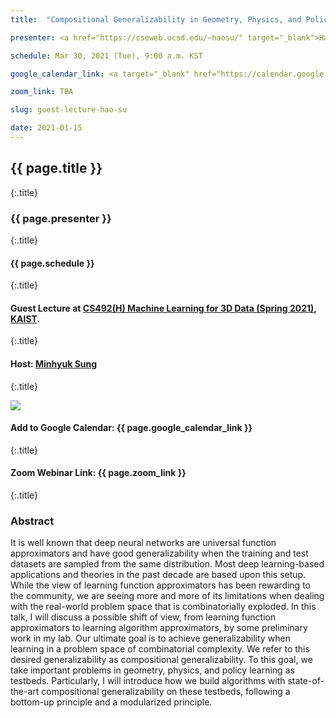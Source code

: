 ```yaml
---
title:  "Compositional Generalizability in Geometry, Physics, and Policy Learning"

presenter: <a href="https://cseweb.ucsd.edu/~haosu/" target="_blank">Hao Su</a>

schedule: Mar 30, 2021 (Tue), 9:00 a.m. KST

google_calendar_link: <a target="_blank" href="https://calendar.google.com/calendar/r/eventedit/copy/NTNwcWdyYnA3ZTJsM2g2Y2VoMThxNmxtaW8gZWk2NDA0M3YxZzcxdGUwZXJ2dml2bWhqbGNAZw">Link</a>

zoom_link: TBA

slug: guest-lecture-hao-su

date: 2021-01-15
---
```



## {{ page.title }}
{:.title}
### {{ page.presenter }}
{:.title}
#### {{ page.schedule }}
{:.title}
#### Guest Lecture at <a href="{{site.baseurl}}/{{page.path}}/../../" target="_blank">CS492(H) Machine Learning for 3D Data (Spring 2021)</a>, <a href="https://www.kaist.ac.kr/" target="_blank">KAIST</a>.
{:.title}
#### Host: <a href="{{site.baseurl}}/" target="_blank">Minhyuk Sung</a>
{:.title}
<br />

![]({{site.baseurl}}/{{page.path}}/../../images/guest-lecture-hao-su.png)
<br />

#### Add to Google Calendar: {{ page.google_calendar_link }}
{:.title}
#### Zoom Webinar Link: {{ page.zoom_link }}
{:.title}

### Abstract
It is well known that deep neural networks are universal function approximators and have good generalizability when the training and test datasets are sampled from the same distribution. Most deep learning-based applications and theories in the past decade are based upon this setup. While the view of learning function approximators has been rewarding to the community, we are seeing more and more of its limitations when dealing with the real-world problem space that is combinatorially exploded. In this talk, I will discuss a possible shift of view, from learning function approximators to learning algorithm approximators, by some preliminary work in my lab. Our ultimate goal is to achieve generalizability when learning in a problem space of combinatorial complexity. We refer to this desired generalizability as compositional generalizability. To this goal, we take important problems in geometry, physics, and policy learning as testbeds. Particularly, I will introduce how we build algorithms with state-of-the-art compositional generalizability on these testbeds, following a bottom-up principle and a modularized principle.

<br />

